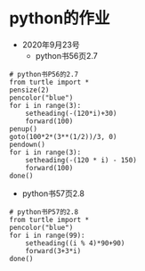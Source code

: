 # python的作业
* 2020年9月23号
  * python书56页2.7
  
``` 
# python书P56的2.7
from turtle import *
pensize(2)
pencolor("blue")
for i in range(3):
    setheading(-(120*i)+30)
    forward(100)
penup()
goto(100*2*(3**(1/2))/3, 0)
pendown()
for i in range(3):
    setheading(-(120 * i) - 150)
    forward(100)
done()
```
   * python书57页2.8
```
# python书P57的2.8
from turtle import *
pencolor("blue")
for i in range(99):
    setheading((i % 4)*90+90)
    forward(3+3*i)
done()

 ```
